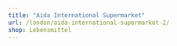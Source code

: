 ```yaml
---
title: "Aida International Supermarket"
url: /london/aida-international-supermarket-2/
shop: Lebensmittel
---
```

